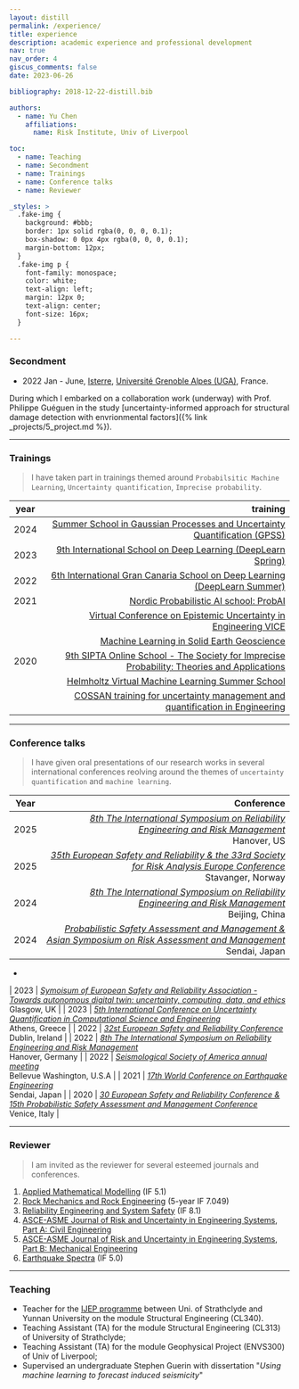 ```yaml
---
layout: distill
permalink: /experience/
title: experience
description: academic experience and professional development
nav: true
nav_order: 4
giscus_comments: false
date: 2023-06-26

bibliography: 2018-12-22-distill.bib

authors:
  - name: Yu Chen
    affiliations:
      name: Risk Institute, Univ of Liverpool

toc:
  - name: Teaching
  - name: Secondment
  - name: Trainings 
  - name: Conference talks
  - name: Reviewer

_styles: >
  .fake-img {
    background: #bbb;
    border: 1px solid rgba(0, 0, 0, 0.1);
    box-shadow: 0 0px 4px rgba(0, 0, 0, 0.1);
    margin-bottom: 12px;
  }
  .fake-img p {
    font-family: monospace;
    color: white;
    text-align: left;
    margin: 12px 0;
    text-align: center;
    font-size: 16px;
  }

---
```


### Secondment

- 2022 Jan - June, <a href="https://www.isterre.fr/">Isterre</a>, <a href="https://www.univ-grenoble-alpes.fr/">Université Grenoble Alpes (UGA)</a>, France. 

During which I embarked on a collaboration work (underway) with Prof. Philippe Guéguen in the study [uncertainty-informed approach for structural damage detection with envrionmental factors]({% link _projects/5_project.md %}).

***

### Trainings

> I have taken part in trainings themed around `Probabilsitic Machine Learning`, `Uncertainty quantification`, `Imprecise probability`.

| year          | training      | 
| ------------- | -------------:| 
| 2024          | [Summer School in Gaussian Processes and Uncertainty Quantification (GPSS)](https://gpss.cc) |
| 2023          | [9th International School on Deep Learning (DeepLearn Spring)](https://deeplearn.irdta.eu/2023sp/)| 
| 2022          | [6th International Gran Canaria School on Deep Learning (DeepLearn Summer)](https://deeplearn.irdta.eu/2022su/)| 
| 2021          | [Nordic Probabilistic AI school: ProbAI](https://probabilistic.ai/) | 
|               | [Virtual Conference on Epistemic Uncertainty in Engineering VICE](https://riskinstitute.uk/events/vice/)| 
|               | [Machine Learning in Solid Earth Geoscience](https://web.cvent.com/event5c47c644-a0e3-4632-9736-4db8c04f4601/summary)| 
| 2020          | [9th SIPTA Online School - The Society for Imprecise Probability: Theories and Applications](https://school20.sipta.org/)| 
|               | [Helmholtz Virtual Machine Learning Summer School](https://www.helmholtz-hida.de/en/events/helmholtz-virtual-ml-summer-school-2020/)| 
|               | [COSSAN training for uncertainty management and quantification in Engineering](https://cossan.co.uk/training/training_UoL_2020.php)| 

***

### Conference talks

> I have given oral presentations of our research works in several international conferences reolving around the themes of `uncertainty quantification` and `machine learning`.

| Year          | Conference           |
| ------------- | --------------------:|
| 2025          | *[8th The International Symposium on Reliability Engineering and Risk Management](https://isrerm.org/)*<br />Hanover, US |
| 2025          | *[35th European Safety and Reliability & the 33rd Society for Risk Analysis Europe Conference](https://isrerm.org/)*<br />Stavanger, Norway |
| 2024          | *[8th The International Symposium on Reliability Engineering and Risk Management](https://isrerm.org/)*<br />Beijing, China |
| 2024          | *[Probabilistic Safety Assessment and Management & Asian Symposium on Risk Assessment and Management](https://isrerm.org/)*<br />Sendai, Japan |
*
| 2023          | *[Symoisum of European Safety and Reliability Association - Towards autonomous digital twin: uncertainty, computing, data, and ethics](https://sites.google.com/view/esra-digital-twins/home?authuser=0)*<br />Glasgow, UK |
| 2023          | *[5th International Conference on Uncertainty Quantification in Computational Science and Engineering](https://2023.uncecomp.org/)*<br />Athens, Greece |
| 2022          | *[32st European Safety and Reliability Conference](https://www.esrel2022.com/)*<br />Dublin, Ireland |
| 2022          | *[8th The International Symposium on Reliability Engineering and Risk Management](https://isrerm.org/)*<br />Hanover, Germany |
| 2022          | *[Seismological Society of America annual meeting](https://www.seismosoc.org/events/event/ssa-annual-meeting-2022/)*<br />Bellevue Washington, U.S.A |
| 2021          | *[17th World Conference on Earthquake Engineering](https://www.jaee.gr.jp/jp/event/wcee/)*<br />Sendai, Japan |
| 2020          | *[30 European Safety and Reliability Conference & 15th Probabilistic Safety Assessment and Management Conference](https://www.rpsonline.com.sg/proceedings/esrel2020/)*<br />Venice, Italy |

***

### Reviewer

> I am invited as the reviewer for several esteemed journals and conferences.

1. [Applied Mathematical Modelling](https://www.sciencedirect.com/journal/applied-mathematical-modelling) (IF 5.1)
2. [Rock Mechanics and Rock Engineering](https://www.springer.com/journal/603) (5-year IF 7.049)
3. [Reliability Engineering and System Safety](https://www.sciencedirect.com/journal/reliability-engineering-and-system-safety) (IF 8.1)
4. [ASCE-ASME Journal of Risk and Uncertainty in Engineering Systems, Part A: Civil Engineering](https://ascelibrary.org/journal/ajrua6)
5. [ASCE-ASME Journal of Risk and Uncertainty in Engineering Systems, Part B: Mechanical Engineering](https://ascelibrary.org/journal/ajrub7)
6. [Earthquake Spectra](https://journals.sagepub.com/home/EQS) (IF 5.0)

***

### Teaching

- Teacher for the [IJEP programme](https://www.strath.ac.uk/engineering/civilenvironmentalengineering/studywithus/internationaluniversitypartnerships/) between Uni. of Strathclyde and Yunnan University on the module Structural Engineering (CL340).
- Teaching Assistant (TA) for the module Structural Engineering (CL313) of University of Strathclyde;
- Teaching Assistant (TA) for the module Geophysical Project (ENVS300) of Univ of Liverpool;
- Supervised an undergraduate Stephen Guerin with dissertation "_Using machine learning to forecast induced seismicity_"





